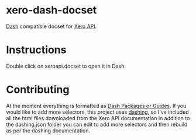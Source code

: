 # xero-dash-docset
[Dash](https://kapeli.com/dash) compatible docset for [Xero API](https://developer.xero.com/).

# Instructions
Double click on xeroapi.docset to open it in Dash.

# Contributing
At the moment everything is formatted as [Dash Packages or Guides](https://kapeli.com/docsets#supportedentrytypes). If you would like to add more selectors, this project uses [dashing](https://github.com/technosophos/dashing), so I've included all the html files downloaded from the Xero API documentation in addition to the dashing.json folder you can edit to add more selectors and then rebuild as per the dashing documentation.
